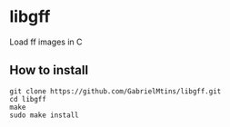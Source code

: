 # libgff
Load ff images in C
## How to install
```
git clone https://github.com/GabrielMtins/libgff.git
cd libgff
make
sudo make install
```
